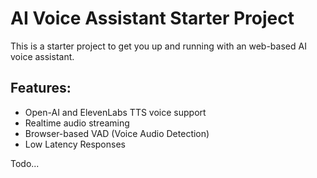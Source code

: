# AI Voice Assistant Starter Project

This is a starter project to get you up and running with an web-based AI voice assistant.

## Features:
- Open-AI and ElevenLabs TTS voice support
- Realtime audio streaming
- Browser-based VAD (Voice Audio Detection)
- Low Latency Responses

Todo...